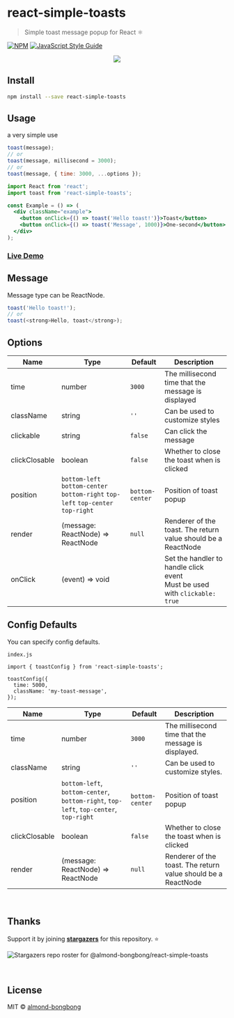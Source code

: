 # react-simple-toasts

> Simple toast message popup for React ⚛️

[![NPM](https://img.shields.io/npm/v/react-simple-toasts.svg)](https://www.npmjs.com/package/react-simple-toasts) [![JavaScript Style Guide](https://img.shields.io/badge/code_style-standard-brightgreen.svg)](https://standardjs.com)

<p align="center">
<img src="https://res.cloudinary.com/dfyuv19ig/image/upload/v1575989735/github/2019-12-10_23-52-52.2019-12-10_23_53_26_ljp6x1.gif" />
</p>

## Install

```bash
npm install --save react-simple-toasts
```

## Usage

a very simple use

```js
toast(message);
// or
toast(message, millisecond = 3000);
// or
toast(message, { time: 3000, ...options });
```

```jsx
import React from 'react';
import toast from 'react-simple-toasts';

const Example = () => (
  <div className="example">
    <button onClick={() => toast('Hello toast!')}>Toast</button>
    <button onClick={() => toast('Message', 1000)}>One-second</button>
  </div>
);
```

### [Live Demo](https://almond-bongbong.github.io/react-simple-toasts/)

## Message
Message type can be ReactNode.

```js
toast('Hello toast!');
// or
toast(<strong>Hello, toast</strong>);
```

## Options

| Name          | Type                                                                             | Default         | Description                                                                      |
| ------------- |----------------------------------------------------------------------------------| --------------- | -------------------------------------------------------------------------------- |
| time          | number                                                                           | `3000`          | The millisecond time that the message is displayed                               |
| className     | string                                                                           | `''`            | Can be used to customize styles                                                  |
| clickable     | string                                                                           | `false`         | Can click the message                                                            |
| clickClosable | boolean                                                                          | `false`         | Whether to close the toast when is clicked                                       |
| position      | `bottom-left` `bottom-center` `bottom-right` `top-left` `top-center` `top-right` | `bottom-center` | Position of toast popup                                                          |
| render        | (message: ReactNode) => ReactNode                                                | `null`          | Renderer of the toast. The return value should be a ReactNode                    |
| onClick       | (event) => void                                                                  |                 | Set the handler to handle click event <br /> Must be used with `clickable: true` |

## Config Defaults

You can specify config defaults.

`index.js`

```$js
import { toastConfig } from 'react-simple-toasts';

toastConfig({
  time: 5000,
  className: 'my-toast-message',
});
```

| Name          | Type                                                                                  | Default         | Description                                                   |
| ------------- |---------------------------------------------------------------------------------------| --------------- | ------------------------------------------------------------- |
| time          | number                                                                                | `3000`          | The millisecond time that the message is displayed.           |
| className     | string                                                                                | `''`            | Can be used to customize styles.                              |
| position      | `bottom-left`, `bottom-center`, `bottom-right`, `top-left`, `top-center`, `top-right` | `bottom-center` | Position of toast popup                                       |
| clickClosable | boolean                                                                               | `false`         | Whether to close the toast when is clicked                    |
| render        | (message: ReactNode) => ReactNode                                                     | `null`          | Renderer of the toast. The return value should be a ReactNode |

<br>

## Thanks

Support it by joining **[stargazers](https://github.com/almond-bongbong/react-simple-toasts/stargazers)** for this repository. :star:

![Stargazers repo roster for @almond-bongbong/react-simple-toasts](https://reporoster.com/stars/almond-bongbong/react-simple-toasts)

<br>

## License

MIT © [almond-bongbong](https://github.com/almond-bongbong)

